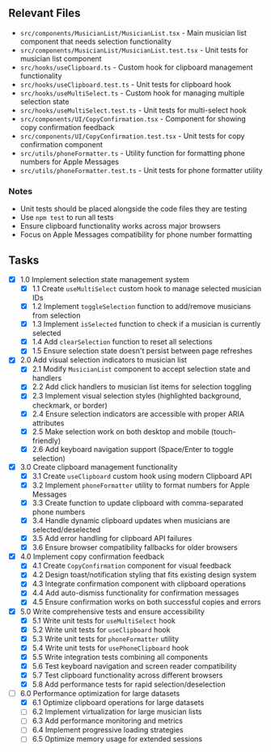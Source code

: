 ## Relevant Files

* `src/components/MusicianList/MusicianList.tsx` - Main musician list component that needs selection functionality
* `src/components/MusicianList/MusicianList.test.tsx` - Unit tests for musician list component
* `src/hooks/useClipboard.ts` - Custom hook for clipboard management functionality
* `src/hooks/useClipboard.test.ts` - Unit tests for clipboard hook
* `src/hooks/useMultiSelect.ts` - Custom hook for managing multiple selection state
* `src/hooks/useMultiSelect.test.ts` - Unit tests for multi-select hook
* `src/components/UI/CopyConfirmation.tsx` - Component for showing copy confirmation feedback
* `src/components/UI/CopyConfirmation.test.tsx` - Unit tests for copy confirmation component
* `src/utils/phoneFormatter.ts` - Utility function for formatting phone numbers for Apple Messages
* `src/utils/phoneFormatter.test.ts` - Unit tests for phone formatter utility

### Notes

* Unit tests should be placed alongside the code files they are testing
* Use `npm test` to run all tests
* Ensure clipboard functionality works across major browsers
* Focus on Apple Messages compatibility for phone number formatting

## Tasks

* [x] 1.0 Implement selection state management system
  + [x] 1.1 Create `useMultiSelect` custom hook to manage selected musician IDs
  + [x] 1.2 Implement `toggleSelection` function to add/remove musicians from selection
  + [x] 1.3 Implement `isSelected` function to check if a musician is currently selected
  + [x] 1.4 Add `clearSelection` function to reset all selections
  + [x] 1.5 Ensure selection state doesn't persist between page refreshes
* [x] 2.0 Add visual selection indicators to musician list
  + [x] 2.1 Modify `MusicianList` component to accept selection state and handlers
  + [x] 2.2 Add click handlers to musician list items for selection toggling
  + [x] 2.3 Implement visual selection styles (highlighted background, checkmark, or border)
  + [x] 2.4 Ensure selection indicators are accessible with proper ARIA attributes
  + [x] 2.5 Make selection work on both desktop and mobile (touch-friendly)
  + [x] 2.6 Add keyboard navigation support (Space/Enter to toggle selection)
* [x] 3.0 Create clipboard management functionality
  + [x] 3.1 Create `useClipboard` custom hook using modern Clipboard API
  + [x] 3.2 Implement `phoneFormatter` utility to format numbers for Apple Messages
  + [x] 3.3 Create function to update clipboard with comma-separated phone numbers
  + [x] 3.4 Handle dynamic clipboard updates when musicians are selected/deselected
  + [x] 3.5 Add error handling for clipboard API failures
  + [x] 3.6 Ensure browser compatibility fallbacks for older browsers
* [x] 4.0 Implement copy confirmation feedback
  + [x] 4.1 Create `CopyConfirmation` component for visual feedback
  + [x] 4.2 Design toast/notification styling that fits existing design system
  + [x] 4.3 Integrate confirmation component with clipboard operations
  + [x] 4.4 Add auto-dismiss functionality for confirmation messages
  + [x] 4.5 Ensure confirmation works on both successful copies and errors
* [x] 5.0 Write comprehensive tests and ensure accessibility
  + [x] 5.1 Write unit tests for `useMultiSelect` hook
  + [x] 5.2 Write unit tests for `useClipboard` hook
  + [x] 5.3 Write unit tests for `phoneFormatter` utility
  + [x] 5.4 Write unit tests for `usePhoneClipboard` hook
  + [x] 5.5 Write integration tests combining all components
  + [x] 5.6 Test keyboard navigation and screen reader compatibility
  + [x] 5.7 Test clipboard functionality across different browsers
  + [x] 5.8 Add performance tests for rapid selection/deselection
* [ ] 6.0 Performance optimization for large datasets
  + [x] 6.1 Optimize clipboard operations for large datasets
  + [ ] 6.2 Implement virtualization for large musician lists
  + [ ] 6.3 Add performance monitoring and metrics
  + [ ] 6.4 Implement progressive loading strategies
  + [ ] 6.5 Optimize memory usage for extended sessions 
